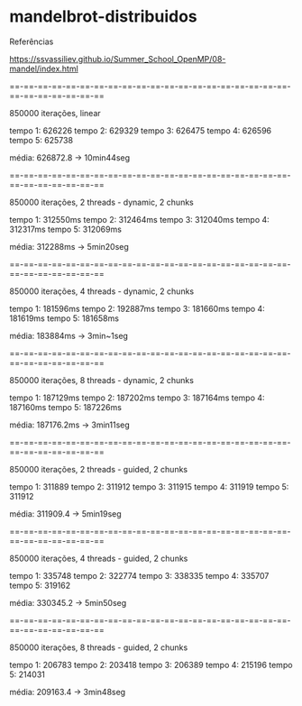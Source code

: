 # mandelbrot-distribuidos

Referências

https://ssvassiliev.github.io/Summer_School_OpenMP/08-mandel/index.html

==-==-==-==-==-==-==-==-==-==-==-==-==-==-==-==-==-==-==-==-==-==-==-==-==-==-==

850000 iterações, linear

tempo 1: 626226
tempo 2: 629329
tempo 3: 626475
tempo 4: 626596
tempo 5: 625738

média: 626872.8 -> 10min44seg

==-==-==-==-==-==-==-==-==-==-==-==-==-==-==-==-==-==-==-==-==-==-==-==-==-==-==

850000 iterações, 2 threads  - dynamic, 2 chunks

tempo 1: 312550ms
tempo 2: 312464ms
tempo 3: 312040ms
tempo 4: 312317ms
tempo 5: 312069ms

média: 312288ms -> 5min20seg

==-==-==-==-==-==-==-==-==-==-==-==-==-==-==-==-==-==-==-==-==-==-==-==-==-==-==

850000 iterações, 4 threads  - dynamic, 2 chunks

tempo 1: 181596ms
tempo 2: 192887ms
tempo 3: 181660ms
tempo 4: 181619ms
tempo 5: 181658ms

média: 183884ms -> 3min~1seg 

==-==-==-==-==-==-==-==-==-==-==-==-==-==-==-==-==-==-==-==-==-==-==-==-==-==-==

850000 iterações, 8 threads  - dynamic, 2 chunks

tempo 1: 187129ms
tempo 2: 187202ms
tempo 3: 187164ms
tempo 4: 187160ms
tempo 5: 187226ms

média: 187176.2ms -> 3min11seg

==-==-==-==-==-==-==-==-==-==-==-==-==-==-==-==-==-==-==-==-==-==-==-==-==-==-==

850000 iterações, 2 threads  - guided, 2 chunks

tempo 1: 311889
tempo 2: 311912
tempo 3: 311915
tempo 4: 311919
tempo 5: 311912

média: 311909.4 -> 5min19seg

==-==-==-==-==-==-==-==-==-==-==-==-==-==-==-==-==-==-==-==-==-==-==-==-==-==-==

850000 iterações, 4 threads  - guided, 2 chunks

tempo 1: 335748
tempo 2: 322774
tempo 3: 338335
tempo 4: 335707
tempo 5: 319162

média: 330345.2 -> 5min50seg

==-==-==-==-==-==-==-==-==-==-==-==-==-==-==-==-==-==-==-==-==-==-==-==-==-==-==

850000 iterações, 8 threads  - guided, 2 chunks

tempo 1: 206783
tempo 2: 203418
tempo 3: 206389
tempo 4: 215196
tempo 5: 214031

média: 209163.4 -> 3min48seg

